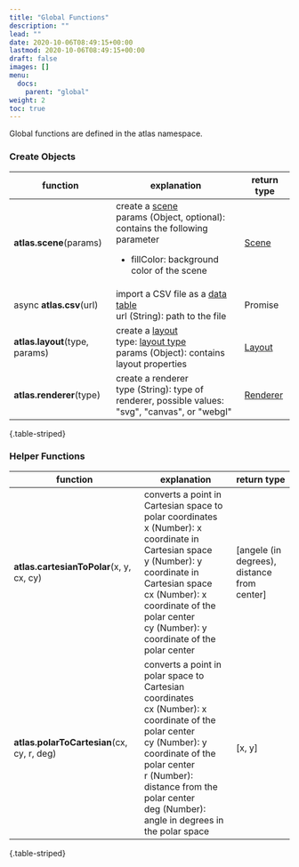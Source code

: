 ```yaml
---
title: "Global Functions"
description: ""
lead: ""
date: 2020-10-06T08:49:15+00:00
lastmod: 2020-10-06T08:49:15+00:00
draft: false
images: []
menu: 
  docs:
    parent: "global"
weight: 2
toc: true
---
```


Global functions are defined in the atlas namespace. 

### Create Objects
| function |  explanation  |  return type |
| --- | --- | --- |
| **atlas.scene**(params) | create a [scene](../../group/scene/)<br>params (Object, optional): contains the following parameter<ul><li>fillColor: background color of the scene</li></ul> | [Scene](../../group/scene/) |
| async **atlas.csv**(url) | import a CSV file as a [data table](../../data/datatable/)<br>url (String): path to the file | Promise |
| **atlas.layout**(type, params)| create a [layout](../../layout/layout/)<br>type: [layout type](../../global/constants/#layout-type)<br>params (Object): contains layout properties  | [Layout](../../layout/layout/) |
| **atlas.renderer**(type) | create a renderer<br>type (String): type of renderer, possible values: "svg", "canvas", or "webgl" | [Renderer](../../rendering/renderer/) |
{.table-striped}

### Helper Functions
| function |  explanation  |  return type |
| --- | --- | --- |
| **atlas.cartesianToPolar**(x, y, cx, cy) | converts a point in Cartesian space to polar coordinates<br>x (Number): x coordinate in Cartesian space<br>y (Number): y coordinate in Cartesian space<br>cx (Number): x coordinate of the polar center<br>cy (Number): y coordinate of the polar center | [angele (in degrees),<br>distance from center] |
| **atlas.polarToCartesian**(cx, cy, r, deg) | converts a point in polar space to Cartesian coordinates<br>cx (Number): x coordinate of the polar center<br>cy (Number): y coordinate of the polar center<br>r (Number): distance from the polar center<br>deg (Number): angle in degrees in the polar space | [x, y] |
{.table-striped}
